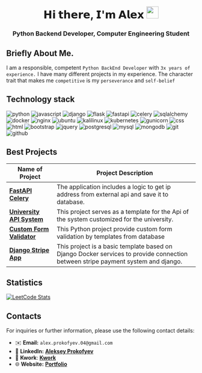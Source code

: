 <h1 align="center">𝗛𝗶 𝘁𝗵𝗲𝗿𝗲, 𝗜'𝗺 𝗔𝗹𝗲𝘅
<img src="https://github.com/blackcater/blackcater/raw/main/images/Hi.gif" height="32"/></h1>
<h3 align="center">Python Backend Developer, Computer Engineering Student</h3>

## Briefly About Me. 
I am a responsible, competent <code>Python BackEnd Developer</code> with <code>3x years of experience.</code> I have many different projects in my experience. The character trait that makes me <code>competitive</code> is my <code>perseverance</code> and <code>self-belief</code>

## Technology stack
![python](https://img.shields.io/badge/python-367AB2?style=for-the-badge&logo=python&logoColor=white)
![javascript](https://img.shields.io/badge/javascript-E8D54C?style=for-the-badge&logo=javascript&logoColor=white&color=yellow)
![django](https://img.shields.io/badge/django-darkgreen?style=for-the-badge&logo=django&logoColor=white)
![flask](https://img.shields.io/badge/flask-darkgreen?style=for-the-badge&logo=flask&logoColor=white&color=grey)
![fastapi](https://img.shields.io/badge/fastapi-darkgreen?style=for-the-badge&logo=fastapi&logoColor=white&color=009688)
![celery](https://img.shields.io/badge/celery-darkgreen?style=for-the-badge&logo=celery&logoColor=white&color=91b254)
![sqlalchemy](https://img.shields.io/badge/sqlalchemy-darkgreen?style=for-the-badge&logo=sqlalchemy&logoColor=white&color=c51d0a)
![docker](https://img.shields.io/badge/docker-darkgreen?style=for-the-badge&logo=docker&logoColor=white&color=0997E5)
![nginx](https://img.shields.io/badge/nginx-darkgreen?style=for-the-badge&logo=nginx&logoColor=white&color=0E9246)
![ubuntu](https://img.shields.io/badge/ubuntu-darkgreen?style=for-the-badge&logo=ubuntu&logoColor=white&color=E95420)
![kalilinux](https://img.shields.io/badge/kalilinux-darkgreen?style=for-the-badge&logo=kalilinux&logoColor=white&color=2872AA)
![kubernetes](https://img.shields.io/badge/kubernetes-darkgreen?style=for-the-badge&logo=kubernetes&logoColor=white&color=2e72dd)
![gunicorn](https://img.shields.io/badge/gunicorn-darkgreen?style=for-the-badge&logo=gunicorn&logoColor=white&color=479346)
![css](https://img.shields.io/badge/css-darkgreen?style=for-the-badge&logo=css3&logoColor=white&color=254BDD)
![html](https://img.shields.io/badge/html5-darkgreen?style=for-the-badge&logo=html5&logoColor=white&color=DE4A24)
![bootstrap](https://img.shields.io/badge/bootstrap-darkgreen?style=for-the-badge&logo=bootstrap&logoColor=white&color=533979)
![jquery](https://img.shields.io/badge/jquery-darkgreen?style=for-the-badge&logo=jquery&logoColor=white&color=0865A6)
![postgresql](https://img.shields.io/badge/postgresql-darkgreen?style=for-the-badge&logo=postgresql&logoColor=white&color=30658F)
![mysql](https://img.shields.io/badge/mysql-darkgreen?style=for-the-badge&logo=mysql&logoColor=white&color=005d85)
![mongodb](https://img.shields.io/badge/mongodb-darkgreen?style=for-the-badge&logo=mongodb&logoColor=white&color=4da53f)
![git](https://img.shields.io/badge/git-darkgreen?style=for-the-badge&logo=github&logoColor=white&color=e94f31)
![github](https://img.shields.io/badge/github-darkgreen?style=for-the-badge&logo=github&logoColor=white&color=black)

## Best Projects
| Name of Project                                                                       | Project Description     |
|---------------------------------------------------------------------------------------|-------------------------|
| [**FastAPI Celery**](https://github.com/alexop89056/fastapi-celery.git) | The application includes a logic to get ip address from external api and save it to database.|
| [**University API System**](https://github.com/alexop89056/university-api-system.git) | This project serves as a template for the Api of the system customized for the university.|
| [**Custom Form Validator**](https://github.com/alexop89056/custom-form-validator.git) | This Python project provide custom form validation by templates from database|
| [**Django Stripe App**](https://github.com/alexop89056/django-stripe-docker.git)      | This project is a basic template based on Django Docker services to provide connection between stripe payment system and django. |

## Statistics
[![LeetCode Stats](https://leetcard.jacoblin.cool/alexop89056?theme=nord&font=Source%20Sans%20Pro&ext=activity)](https://leetcode.com/alexop89056/)

## Contacts

For inquiries or further information, please use the following contact details:

- ✉️ **Email:** ``alex.prokofyev.04@gmail.com``
- 💼 **LinkedIn:** [**Aleksey Prokofyev**](https://www.linkedin.com/in/aleksey-prokofyev-127775216)
- 💼 **Kwork**: [**Kwork**](https://kwork.ru/user/alexop890561)
- 🌐 **Website:** [**Portfolio**](https://alexop89056.github.io/me)
